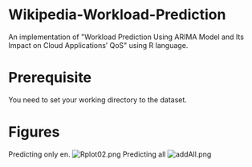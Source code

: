 # Wikipedia-Workload-Prediction
An implementation of "Workload Prediction Using ARIMA Model and Its Impact on Cloud Applications’ QoS" using R language.
# Prerequisite
You need to set your working directory to the dataset.
# Figures
Predicting only en.
![Rplot02.png](http://user-image.logdown.io/user/17644/blog/17141/post/1553329/eKhge1faTuazbqMjAIZr_Rplot02.png)
Predicting all
![addAll.png](http://user-image.logdown.io/user/17644/blog/17141/post/1553329/bQZVs4ZZQRK24lt0jRow_addAll.png)
